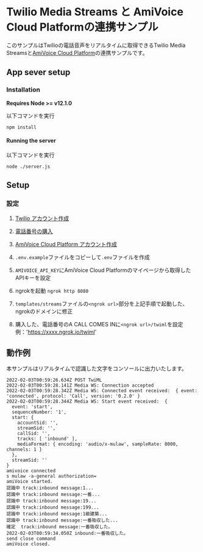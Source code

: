 # Twilio Media Streams と AmiVoice Cloud Platformの連携サンプル

このサンプルはTwilioの電話音声をリアルタイムに取得できるTwilio Media Streamsと[AmiVoice Cloud Platform](https://acp.amivoice.com/main/)の連携サンプルです。

## App sever setup

### Installation

**Requires Node >= v12.1.0**

以下コマンドを実行

```npm install```

#### Running the server

以下コマンドを実行

`node ./server.js`

## Setup

### 設定
1. [Twilio アカウント作成](https://cloudapi.kddi-web.com/signup)

1. [電話番号の購入](https://cloudapi.kddi-web.com/magazine/twilio-voice/how-to-buy-phone-number-from-twilio-cornsole)

1. [AmiVoice Cloud Platform アカウント作成](https://acp.amivoice.com/main/)

1. `.env.example`ファイルをコピーして`.env`ファイルを作成

1. `AMIVOICE_API_KEY`にAmiVoice Cloud Platformのマイページから取得したAPIキーを設定

1. ngrokを起動
`ngrok http 8080`

1. `templates/streams`ファイルの`<ngrok url>`部分を上記手順で起動した、ngrokのドメインに修正

5. 購入した、電話番号のA CALL COMES INに`<ngrok url>/twiml`を設定
例：'https://xxxx.ngrok.io/twiml'

## 動作例
本サンプルはリアルタイムで認識した文字をコンソールに出力いたします。
```
2022-02-03T00:59:26.634Z POST TwiML
2022-02-03T00:59:28.141Z Media WS: Connection accepted
2022-02-03T00:59:28.342Z Media WS: Connected event received:  { event: 'connected', protocol: 'Call', version: '0.2.0' }
2022-02-03T00:59:28.344Z Media WS: Start event received:  {
  event: 'start',
  sequenceNumber: '1',
  start: {
    accountSid: '',
    streamSid: '',
    callSid: '',
    tracks: [ 'inbound' ],
    mediaFormat: { encoding: 'audio/x-mulaw', sampleRate: 8000, channels: 1 }
  },
  streamSid: ''
}
amivoice connected
s mulaw -a-general authorization=
amiVoice started.
認識中 track:inbound message:1...
認識中 track:inbound message:一番...
認識中 track:inbound message:19...
認識中 track:inbound message:199...
認識中 track:inbound message:1級建築...
認識中 track:inbound message:一番吸収した...
確定  track:inbound message:一番吸収した。
2022-02-03T00:59:34.050Z inbound:一番吸収した。
send close command
amiVoice closed.
```